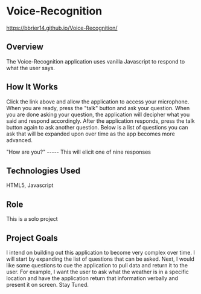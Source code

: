 # Voice-Recognition
https://bbrier14.github.io/Voice-Recognition/
## Overview
The Voice-Recognition application uses vanilla Javascript to respond to what the user says.
## How It Works
Click the link above and allow the application to access your microphone. When you are ready, press the "talk" button and ask your question. When you are done asking your question, the application will decipher what you said and respond accordingly. After the application responds, press the talk button again to ask another question. Below is a list of questions you can ask that will be expanded upon over time as the app becomes more advanced. 

"How are you?" ----- This will elicit one of nine responses

## Technologies Used
HTML5, Javascript
## Role
This is a solo project
## Project Goals
I intend on building out this application to become very complex over time. I will start by expanding the list of questions that can be asked. Next, I would like some questions to cue the application to pull data and return it to the user. For example, I want the user to ask what the weather is in a specific location and have the application return that information verbally and present it on screen. Stay Tuned. 
